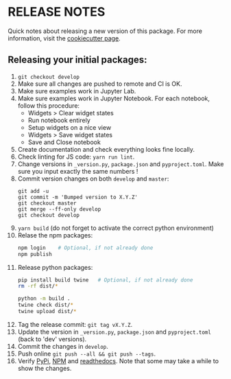 # RELEASE NOTES
Quick notes about releasing a new version of this package.
For more information, visit the [cookiecutter page](https://github.com/jupyter-widgets/widget-ts-cookiecutter).


## Releasing your initial packages:

1. `git checkout develop`
1. Make sure all changes are pushed to remote and CI is OK.
1. Make sure examples work in Jupyter Lab.
1. Make sure examples work in Jupyter Notebook.
   For each notebook, follow this procedure:
     - Widgets > Clear widget states
     - Run notebook entirely
     - Setup widgets on a nice view
     - Widgets > Save widget states
     - Save and Close notebook
1. Create documentation and check everything looks fine locally.
1. Check linting for JS code: `yarn run lint`.
1. Change versions in `_version.py`, `package.json` and `pyproject.toml`.
   Make sure you input exactly the same numbers !
1. Commit version changes on both `develop` and `master`:
   ```
   git add -u
   git commit -m 'Bumped version to X.Y.Z'
   git checkout master
   git merge --ff-only develop
   git checkout develop
   ```
1. `yarn build` (do not forget to activate the correct python environment)
1. Relase the npm packages:
   ```bash
   npm login    # Optional, if not already done
   npm publish
   ```
1. Release python packages:
   ```bash
   pip install build twine   # Optional, if not already done
   rm -rf dist/*

   python -m build .
   twine check dist/*
   twine upload dist/*
   ```
1. Tag the release commit: `git tag vX.Y.Z`.
1. Update the version in `_version.py`, `package.json` and `pyproject.toml` (back to 'dev' versions).
1. Commit the changes in `develop`.
1. Push online `git push --all && git push --tags`.
1. Verify [PyPi](https://pypi.org/project/ibb), [NPM](https://www.npmjs.com/package/ibb) and [readthedocs](https://ibb.readthedocs.io).
   Note that some may take a while to show the changes.
